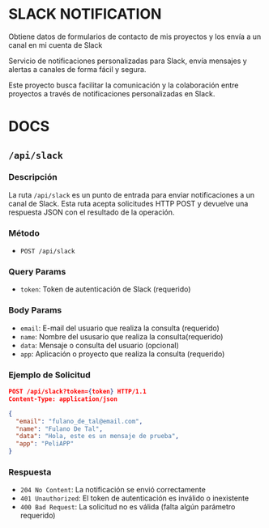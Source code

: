 # SLACK NOTIFICATION

Obtiene datos de formularios de contacto de mis proyectos y los envía a un canal en mi cuenta de Slack

Servicio de notificaciones personalizadas para Slack, envía mensajes y alertas a canales de forma fácil y segura.

Este proyecto busca facilitar la comunicación y la colaboración entre proyectos a través de notificaciones personalizadas en Slack.

# DOCS

## `/api/slack`

### Descripción

La ruta `/api/slack` es un punto de entrada para enviar notificaciones a un canal de Slack. Esta ruta acepta solicitudes HTTP POST y devuelve una respuesta JSON con el resultado de la operación.

### Método

* `POST /api/slack`

### Query Params

* `token`: Token de autenticación de Slack (requerido)

### Body Params
* `email`: E-mail del usuario que realiza la consulta (requerido)
* `name`: Nombre del ususario que realiza la consulta(requerido)
* `data`: Mensaje o consulta del usuario (opcional)
* `app`:  Aplicación o proyecto que realiza la consulta (requerido)


### Ejemplo de Solicitud

```json
POST /api/slack?token={token} HTTP/1.1
Content-Type: application/json

{
  "email": "fulano_de_tal@email.com",
  "name": "Fulano De Tal",
  "data": "Hola, este es un mensaje de prueba",
  "app": "PeliAPP"
}
```

### Respuesta

* `204 No Content`: La notificación se envió correctamente
* `401 Unauthorized`: El token de autenticación es inválido o inexistente
* `400 Bad Request`: La solicitud no es válida (falta algún parámetro requerido)
